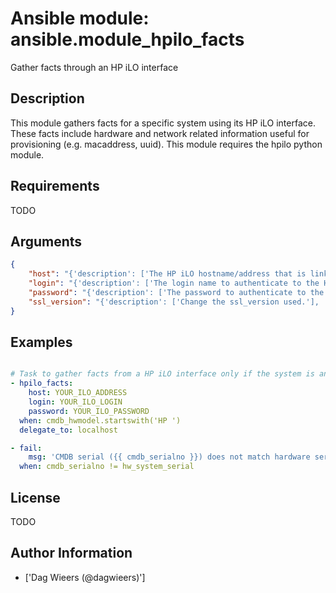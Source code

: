 # Ansible module: ansible.module_hpilo_facts


Gather facts through an HP iLO interface

## Description

This module gathers facts for a specific system using its HP iLO interface. These facts include hardware and network related information useful for provisioning (e.g. macaddress, uuid).
This module requires the hpilo python module.

## Requirements

TODO

## Arguments

``` json
{
    "host": "{'description': ['The HP iLO hostname/address that is linked to the physical system.'], 'required': True}",
    "login": "{'description': ['The login name to authenticate to the HP iLO interface.'], 'default': 'Administrator'}",
    "password": "{'description': ['The password to authenticate to the HP iLO interface.'], 'default': 'admin'}",
    "ssl_version": "{'description': ['Change the ssl_version used.'], 'default': 'TLSv1', 'choices': ['SSLv3', 'SSLv23', 'TLSv1', 'TLSv1_1', 'TLSv1_2'], 'version_added': '2.4'}",
}
```

## Examples


``` yaml

# Task to gather facts from a HP iLO interface only if the system is an HP server
- hpilo_facts:
    host: YOUR_ILO_ADDRESS
    login: YOUR_ILO_LOGIN
    password: YOUR_ILO_PASSWORD
  when: cmdb_hwmodel.startswith('HP ')
  delegate_to: localhost

- fail:
    msg: 'CMDB serial ({{ cmdb_serialno }}) does not match hardware serial ({{ hw_system_serial }}) !'
  when: cmdb_serialno != hw_system_serial

```

## License

TODO

## Author Information
  - ['Dag Wieers (@dagwieers)']
